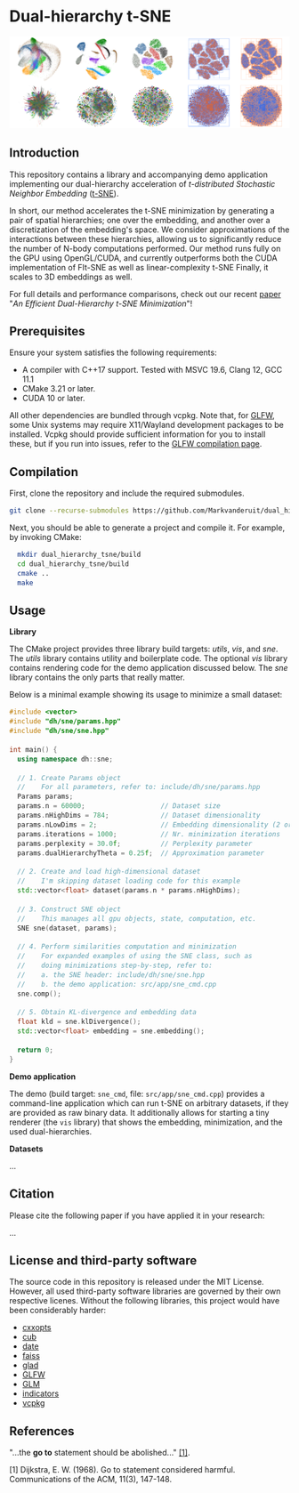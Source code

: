 # Dual-hierarchy t-SNE

![minimization](resources/misc/readme_header.png)

## Introduction

This repository contains a library and accompanying demo application implementing our dual-hierarchy acceleration of *t-distributed Stochastic Neighbor Embedding* ([t-SNE](https://lvdmaaten.github.io/tsne/)).

In short, our method accelerates the t-SNE minimization by generating a pair of spatial hierarchies; one over the embedding, and another over a discretization of the embedding's space.
We consider approximations of the interactions between these hierarchies, allowing us to significantly reduce the number of N-body computations performed.
Our method runs fully on the GPU using OpenGL/CUDA, and currently outperforms both the CUDA implementation of FIt-SNE as well as linear-complexity t-SNE
Finally, it scales to 3D embeddings as well.

For full details and performance comparisons, check out our recent [paper](...) "*An Efficient Dual-Hierarchy t-SNE Minimization*"!

## Prerequisites
Ensure your system satisfies the following requirements:
* A compiler with C++17 support. Tested with MSVC 19.6, Clang 12, GCC 11.1
* CMake 3.21 or later.
* CUDA 10 or later.

All other dependencies are bundled through vcpkg. Note that, for [GLFW](https://www.glfw.org), some Unix systems may require X11/Wayland development packages to be installed. Vcpkg should provide sufficient information for you to install these, but if you run into issues, refer to the [GLFW compilation page](https://www.glfw.org/docs/3.3/compile.html).

## Compilation
First, clone the repository and include the required submodules.

```bash
git clone --recurse-submodules https://github.com/Markvanderuit/dual_hierarchy_tsne
```

Next, you should be able to generate a project and compile it. For example, by invoking CMake:

```bash
  mkdir dual_hierarchy_tsne/build
  cd dual_hierarchy_tsne/build
  cmake ..
  make
```

## Usage

**Library**

The CMake project provides three library build targets: *utils*, *vis*, and *sne*. The *utils* library contains utility and boilerplate code. The optional *vis* library contains rendering code for the demo application discussed below. The *sne* library contains the only parts that really matter.

Below is a minimal example showing its usage to minimize a small dataset:

```c++
#include <vector>
#include "dh/sne/params.hpp"
#include "dh/sne/sne.hpp"

int main() {
  using namespace dh::sne;

  // 1. Create Params object 
  //    For all parameters, refer to: include/dh/sne/params.hpp
  Params params;
  params.n = 60000;                   // Dataset size
  params.nHighDims = 784;             // Dataset dimensionality
  params.nLowDims = 2;                // Embedding dimensionality (2 or 3)
  params.iterations = 1000;           // Nr. minimization iterations
  params.perplexity = 30.0f;          // Perplexity parameter
  params.dualHierarchyTheta = 0.25f;  // Approximation parameter

  // 2. Create and load high-dimensional dataset
  //    I'm skipping dataset loading code for this example
  std::vector<float> dataset(params.n * params.nHighDims);

  // 3. Construct SNE object
  //    This manages all gpu objects, state, computation, etc.
  SNE sne(dataset, params);

  // 4. Perform similarities computation and minimization
  //    For expanded examples of using the SNE class, such as
  //    doing minimizations step-by-step, refer to:
  //    a. the SNE header: include/dh/sne/sne.hpp
  //    b. the demo application: src/app/sne_cmd.cpp
  sne.comp();

  // 5. Obtain KL-divergence and embedding data
  float kld = sne.klDivergence();
  std::vector<float> embedding = sne.embedding();

  return 0;
}
```

**Demo application**

The demo (build target: `sne_cmd`, file: `src/app/sne_cmd.cpp`) provides a command-line application which can run t-SNE on arbitrary datasets, if they are provided as raw binary data. It additionally allows for starting a tiny renderer (the `vis` library) that shows the embedding, minimization, and the used dual-hierarchies.

**Datasets**

...

## Citation
Please cite the following paper if you have applied it in your research:

...

## License and third-party software
The source code in this repository is released under the MIT License. However, all used third-party software libraries are governed by their own respective licenes. Without the following libraries, this project would have been considerably harder:
* [cxxopts](https://github.com/jarro2783/cxxopts)
* [cub](https://github.com/NVIDIA/cub)
* [date](https://github.com/HowardHinnant/date)
* [faiss](https://github.com/facebookresearch/faiss)
* [glad](https://glad.dav1d.de/)
* [GLFW](https://www.glfw.org/)
* [GLM](https://glm.g-truc.net/0.9.9/)
* [indicators](https://github.com/p-ranav/indicators)
* [vcpkg](https://github.com/microsoft/vcpkg) 

## References
"...the **go to** statement should be abolished..." [[1]](#1).

<a id="1">[1]</a> 
Dijkstra, E. W. (1968). 
Go to statement considered harmful. 
Communications of the ACM, 11(3), 147-148.